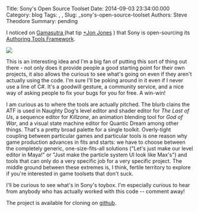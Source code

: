Title: Sony's Open Source Toolset
Date: 2014-09-03 23:34:00.000
Category: blog
Tags: , , 
Slug: _sony's-open-source-toolset
Authors: Steve Theodore
Summary: pending

I noticed on [Gamasutra ](http://www.gamasutra.com/view/news/224682/Sony_releases_level_editor_thats_open_source_and_engineagnostic.php)(hat tip [+Jon Jones](https://plus.google.com/114297709081673565436) ) that Sony is open-sourcing its [Authoring Tools Framework](https://github.com/SonyWWS/ATF).    
  


[![](https://raw.githubusercontent.com/wiki/SonyWWS/ATF/images/LBP_PSP_2.png?raw=true)](https://raw.githubusercontent.com/wiki/SonyWWS/ATF/images/LBP_PSP_2.png?raw=true)

  
  
  
This is an interesting idea and I'm a big fan of putting this sort of thing out there - not only does it provide people a good starting point for their own projects, it also allows the curious to see what's going on even if they aren't actually using the code.  I'm sure I'll be poking around in it even if I never use a line of C#.  It's a goodwill gesture, a community service, and a nice way of asking people to fix your bugs for you for free. A win-win!  
  
I am curious as to where the tools are actually pitched. The blurb clains the ATF is used in Naughty Dog's level editor and shader editor for _The Last of Us_, a sequence editor for _Killzone_, an animation blending tool for _God of War_, and  a visual state machine editor for Quantic Dream among other things. That's a pretty broad palette for a single toolkit.  Overly-tight coupling between particular games and particular tools is one reason why game production advances in fits and starts: we have to choose between the completely generic, one-size-fits-all solutions ("Let's just make our level editor in Maya!" or "Just make the particle system UI look like Max's") and tools that can only do a very specific job for a very specific project. The middle ground between these extremes is, I think, fertile territory to explore if you're interested in game toolsets that don't suck.  
  
I'll be curious to see what's in Sony's toybox. I'm especially curious to hear from anybody who has actually worked with this code -- comment away!  
  
The project is available for cloning on [github](https://github.com/SonyWWS/ATF).

